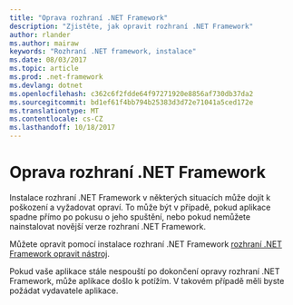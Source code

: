 ```yaml
---
title: "Oprava rozhraní .NET Framework"
description: "Zjistěte, jak opravit rozhraní .NET Framework"
author: rlander
ms.author: mairaw
keywords: "Rozhraní .NET framework, instalace"
ms.date: 08/03/2017
ms.topic: article
ms.prod: .net-framework
ms.devlang: dotnet
ms.openlocfilehash: c362c6f2fdde64f97271920e8856af730db37da2
ms.sourcegitcommit: bd1ef61f4bb794b25383d3d72e71041a5ced172e
ms.translationtype: MT
ms.contentlocale: cs-CZ
ms.lasthandoff: 10/18/2017
---
```

# <a name="repair-the-net-framework"></a>Oprava rozhraní .NET Framework

Instalace rozhraní .NET Framework v některých situacích může dojít k poškození a vyžadovat opraví. To může být v případě, pokud aplikace spadne přímo po pokusu o jeho spuštění, nebo pokud nemůžete nainstalovat novější verze rozhraní .NET Framework.

Můžete opravit pomocí instalace rozhraní .NET Framework [rozhraní .NET Framework opravit nástroj](http://download.microsoft.com/download/2/B/D/2BDE5459-2225-48B8-830C-AE19CAF038F1/NetFxRepairTool.exe).

Pokud vaše aplikace stále nespouští po dokončení opravy rozhraní .NET Framework, může aplikace došlo k potížím. V takovém případě měli byste požádat vydavatele aplikace.
